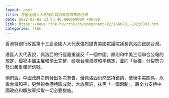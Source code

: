 ```yaml
---
layout: post
title: 港區全國人大代強烈譴責佩洛西竄訪台灣
date: 2022-08-03 23:43:40.000000000 +08:00
link: https://news.rthk.hk/rthk/ch/component/k2/1660781-20220803.htm
categories: rthk
---
```


香港特别行政區第十三屆全國人大代表強烈譴責美國眾議院議長佩洛西竄訪台灣。

港區人大代表說，佩洛西的行徑嚴重違反「一個中國」原則和中美三個聯合公報的規定，侵犯中國主權和領土完整，破壞台灣海峽和平穩定，並向「台獨」分裂勢力發出嚴重錯誤信號。

他們說，中國政府之前發出多次警告，但佩洛西仍然堅持錯誤，破壞中美關係，危害台海和平，更無視香港特區成就，大放厥詞，抹黑「一國兩制」，將全力支持中國政府和解放軍採取一切必要措施。
